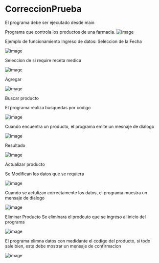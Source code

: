 # CorreccionPrueba
El programa debe ser ejecutado desde main

Programa que controla los productos de una farmacia.
![image](https://user-images.githubusercontent.com/117754080/220467529-c0f64faa-ad4b-400d-b01a-cecb183075a8.png)

Ejemplo de funcionamiento
Ingreso de datos: 
Seleccion de la Fecha

![image](https://user-images.githubusercontent.com/117754080/220468621-ea2dde62-1dd2-4e2e-8a06-a750bae01f5c.png)

Seleccion de si require receta medica

![image](https://user-images.githubusercontent.com/117754080/220468750-08556159-f8e8-47e2-b4a0-63e6ea2080c9.png)

Agregar

![image](https://user-images.githubusercontent.com/117754080/220468884-f9c7cd60-811f-4b88-b114-aad3905e434f.png)

Buscar producto

El programa realiza busquedas por codigo

![image](https://user-images.githubusercontent.com/117754080/220469034-7986569e-3b90-4b3a-997f-c3e7e314b760.png)

Cuando encuentra un producto, el programa emite un mesnaje de dialogo

![image](https://user-images.githubusercontent.com/117754080/220468941-64deafdb-07d5-4626-81d7-550c6f3f3886.png)

Resultado

![image](https://user-images.githubusercontent.com/117754080/220469217-fcb39665-cbbd-4e22-91dd-161b96a6b5d7.png)

Actualizar producto

Se Modifican los datos que se requiera

![image](https://user-images.githubusercontent.com/117754080/220469291-a24f6e7b-f7fa-4867-9132-aa88c5caea57.png)

Cuando se actulizan correctamente los datos, el programa muestra un mensaje de dialogo

![image](https://user-images.githubusercontent.com/117754080/220469481-d1511e75-3b5f-4c30-9dfb-dd84e0471176.png)

Eliminar Producto
Se eliminara el prodcuto que se ingreso al inicio del programa

![image](https://user-images.githubusercontent.com/117754080/220469967-4ce13dc3-7d2a-4445-a1af-466fb5652b32.png)

El programa elimna datos con medidante el codigo del producto, si todo sale bien, este debe mostrar un mensaje de confirmacion

![image](https://user-images.githubusercontent.com/117754080/220470146-b94d431d-0b3e-43a2-bceb-cf0f87ce6997.png)



